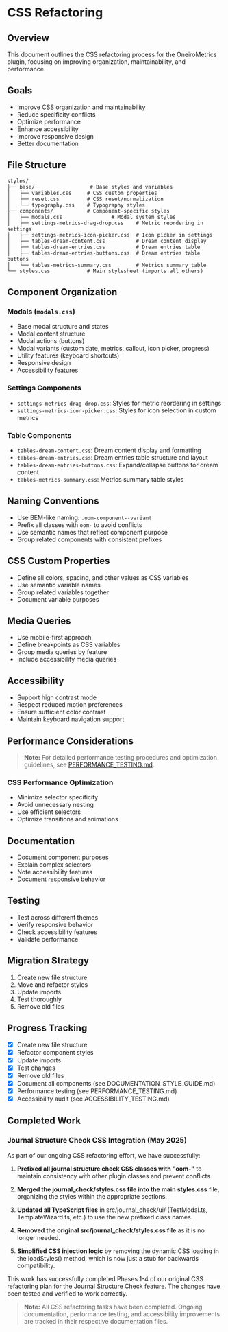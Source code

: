 # CSS Refactoring

## Overview
This document outlines the CSS refactoring process for the OneiroMetrics plugin, focusing on improving organization, maintainability, and performance.

## Goals
- Improve CSS organization and maintainability
- Reduce specificity conflicts
- Optimize performance
- Enhance accessibility
- Improve responsive design
- Better documentation

## File Structure
```
styles/
├── base/                  # Base styles and variables
│   ├── variables.css     # CSS custom properties
│   ├── reset.css         # CSS reset/normalization
│   └── typography.css    # Typography styles
├── components/           # Component-specific styles
│   ├── modals.css                # Modal system styles
│   ├── settings-metrics-drag-drop.css    # Metric reordering in settings
│   ├── settings-metrics-icon-picker.css  # Icon picker in settings
│   ├── tables-dream-content.css          # Dream content display
│   ├── tables-dream-entries.css          # Dream entries table
│   ├── tables-dream-entries-buttons.css  # Dream entries table buttons
│   └── tables-metrics-summary.css        # Metrics summary table
└── styles.css            # Main stylesheet (imports all others)
```

## Component Organization

### Modals (`modals.css`)
- Base modal structure and states
- Modal content structure
- Modal actions (buttons)
- Modal variants (custom date, metrics, callout, icon picker, progress)
- Utility features (keyboard shortcuts)
- Responsive design
- Accessibility features

### Settings Components
- `settings-metrics-drag-drop.css`: Styles for metric reordering in settings
- `settings-metrics-icon-picker.css`: Styles for icon selection in custom metrics

### Table Components
- `tables-dream-content.css`: Dream content display and formatting
- `tables-dream-entries.css`: Dream entries table structure and layout
- `tables-dream-entries-buttons.css`: Expand/collapse buttons for dream content
- `tables-metrics-summary.css`: Metrics summary table styles

## Naming Conventions
- Use BEM-like naming: `.oom-component--variant`
- Prefix all classes with `oom-` to avoid conflicts
- Use semantic names that reflect component purpose
- Group related components with consistent prefixes

## CSS Custom Properties
- Define all colors, spacing, and other values as CSS variables
- Use semantic variable names
- Group related variables together
- Document variable purposes

## Media Queries
- Use mobile-first approach
- Define breakpoints as CSS variables
- Group media queries by feature
- Include accessibility media queries

## Accessibility
- Support high contrast mode
- Respect reduced motion preferences
- Ensure sufficient color contrast
- Maintain keyboard navigation support

## Performance Considerations

> **Note:** For detailed performance testing procedures and optimization guidelines, see [PERFORMANCE_TESTING.md](PERFORMANCE_TESTING.md).

### CSS Performance Optimization
- Minimize selector specificity
- Avoid unnecessary nesting
- Use efficient selectors
- Optimize transitions and animations

## Documentation
- Document component purposes
- Explain complex selectors
- Note accessibility features
- Document responsive behavior

## Testing
- Test across different themes
- Verify responsive behavior
- Check accessibility features
- Validate performance

## Migration Strategy
1. Create new file structure
2. Move and refactor styles
3. Update imports
4. Test thoroughly
5. Remove old files

## Progress Tracking
- [x] Create new file structure
- [x] Refactor component styles
- [x] Update imports
- [x] Test changes
- [x] Remove old files
- [x] Document all components (see DOCUMENTATION_STYLE_GUIDE.md)
- [x] Performance testing (see PERFORMANCE_TESTING.md)
- [x] Accessibility audit (see ACCESSIBILITY_TESTING.md)

## Completed Work

### Journal Structure Check CSS Integration (May 2025)

As part of our ongoing CSS refactoring effort, we have successfully:

1. **Prefixed all journal structure check CSS classes with "oom-"** to maintain consistency with other plugin classes and prevent conflicts.
   
2. **Merged the journal_check/styles.css file into the main styles.css** file, organizing the styles within the appropriate sections.

3. **Updated all TypeScript files** in src/journal_check/ui/ (TestModal.ts, TemplateWizard.ts, etc.) to use the new prefixed class names.

4. **Removed the original src/journal_check/styles.css file** as it is no longer needed.

5. **Simplified CSS injection logic** by removing the dynamic CSS loading in the loadStyles() method, which is now just a stub for backwards compatibility.

This work has successfully completed Phases 1-4 of our original CSS refactoring plan for the Journal Structure Check feature. The changes have been tested and verified to work correctly.

> **Note:** All CSS refactoring tasks have been completed. Ongoing documentation, performance testing, and accessibility improvements are tracked in their respective documentation files. 